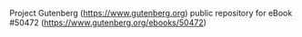 Project Gutenberg (https://www.gutenberg.org) public repository for
eBook #50472 (https://www.gutenberg.org/ebooks/50472)
